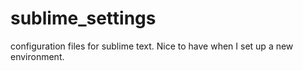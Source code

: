 sublime_settings
================

configuration files for sublime text.  Nice to have when I set up a new environment.
